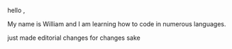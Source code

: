 hello ,

My name is William and I am learning how to code in numerous languages.

just made editorial changes for changes sake
